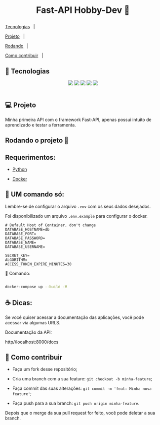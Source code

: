 <h1 align="center">

Fast-API Hobby-Dev 🌆

</h1>

<p align="center">

<a href="#rocket-tecnologias">Tecnologias</a>&nbsp;&nbsp;&nbsp;|&nbsp;&nbsp;&nbsp;

<a href="#-projeto">Projeto</a>&nbsp;&nbsp;&nbsp;|&nbsp;&nbsp;&nbsp;

<a href="#-rodando">Rodando</a>&nbsp;&nbsp;&nbsp;|&nbsp;&nbsp;&nbsp;

<a href="#-como-contribuir">Como contribuir</a>&nbsp;&nbsp;&nbsp;|&nbsp;&nbsp;&nbsp;

</p>

<a id="rocket-tecnologias"></a>

## 🚀 Tecnologias

<div align="center">

<img src="https://img.shields.io/badge/python-3670A0?style=for-the-badge&logo=python&logoColor=ffdd54" />

<img src="https://img.shields.io/badge/FastAPI-005571?style=for-the-badge&logo=fastapi" />

<img src="https://img.shields.io/badge/heroku-%23430098.svg?style=for-the-badge&logo=heroku&logoColor=white" />

<img src="https://img.shields.io/badge/postgres-%23316192.svg?style=for-the-badge&logo=postgresql&logoColor=white" />

<img src="https://img.shields.io/badge/docker-%230db7ed.svg?style=for-the-badge&logo=docker&logoColor=white" />

</div>

<br>

<a id="-projeto"></a>

## 💻 Projeto

Minha primeira API com o framework Fast-API, apenas possui intuito de aprendizado e testar a ferramenta.

<a id="-rodando"></a>

## Rodando o projeto 🌇

## Requerimentos:

- [Python](https://www.python.org/)

- [Docker](https://www.docker.com/)

## 📂 UM comando só:

Lembre-se de configurar o arquivo `.env` com os seus dados desejados.

Foi disponibilizado um arquivo `.env.example` para configurar o docker.

```
# Default Host of Container, don't change
DATABASE_HOSTNAME=db
DATABASE_PORT=
DATABASE_PASSWORD=
DATABASE_NAME=
DATABASE_USERNAME=

SECRET_KEY=
ALGORITHM=
ACCESS_TOKEN_EXPIRE_MINUTES=30
```

🐬 Comando:

```bash

docker-compose up --build -V

```

## ☕ Dicas:

Se você quiser acessar a documentação das aplicações, você pode acessar via algumas URLS.

Documentação da API:

http//localhost:8000/docs

<a id="-como-contribuir"></a>

## 🤔 Como contribuir

- Faça um fork desse repositório;

- Cria uma branch com a sua feature: `git checkout -b minha-feature`;

- Faça commit das suas alterações: `git commit -m 'feat: Minha nova feature'`;

- Faça push para a sua branch: `git push origin minha-feature`.

Depois que o merge da sua pull request for feito, você pode deletar a sua branch.
